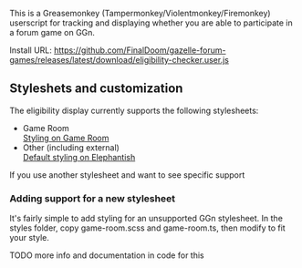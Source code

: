 This is a Greasemonkey (Tampermonkey/Violentmonkey/Firemonkey) userscript for tracking and displaying whether you are able to participate in a forum game on GGn.

Install URL: https://github.com/FinalDoom/gazelle-forum-games/releases/latest/download/eligibility-checker.user.js

## Styleshets and customization

The eligibility display currently supports the following stylesheets:

- Game Room  
  [Styling on Game Room](https://github.com/FinalDoom/gazelle-forum-games/blob/master/screenshots/game_room.png)
- Other (including external)  
  [Default styling on Elephantish](<https://github.com/FinalDoom/gazelle-forum-games/blob/master/screenshots/default(elephantish).jpg?raw=true>)

If you use another stylesheet and want to see specific support

### Adding support for a new stylesheet

It's fairly simple to add styling for an unsupported GGn stylesheet. In the styles folder, copy game-room.scss and game-room.ts, then modify to fit your style.

TODO more info and documentation in code for this
